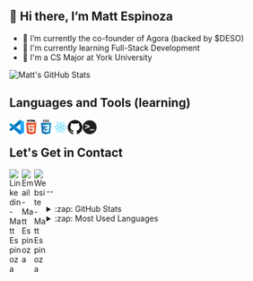 ## 👋 Hi there, I’m Matt Espinoza

- 🦄 I’m currently the co-founder of Agora (backed by $DESO)
- 🧩 I'm currently learning Full-Stack Development
- 🌱 I'm a CS Major at York University

<img align="left" alt="Matt's GitHub Stats" src="https://github-readme-stats.vercel.app/api?username=mattespoz&show_icons=true&hide_border=true" />

<br />

## Languages and Tools (learning)
<img align="left" alt="Visual Studio Code" width="26px" src="https://raw.githubusercontent.com/github/explore/80688e429a7d4ef2fca1e82350fe8e3517d3494d/topics/visual-studio-code/visual-studio-code.png" />
<img align="left" alt="HTML5" width="26px" src="https://raw.githubusercontent.com/github/explore/80688e429a7d4ef2fca1e82350fe8e3517d3494d/topics/html/html.png" />
<img align="left" alt="CSS3" width="26px" src="https://raw.githubusercontent.com/github/explore/80688e429a7d4ef2fca1e82350fe8e3517d3494d/topics/css/css.png" />
<img align="left" alt="React" width="26px" src="https://raw.githubusercontent.com/github/explore/80688e429a7d4ef2fca1e82350fe8e3517d3494d/topics/react/react.png" />
<img align="left" alt="GitHub" width="26px" src="https://raw.githubusercontent.com/github/explore/78df643247d429f6cc873026c0622819ad797942/topics/github/github.png" />
<img align="left" alt="Terminal" width="26px" src="https://raw.githubusercontent.com/github/explore/80688e429a7d4ef2fca1e82350fe8e3517d3494d/topics/terminal/terminal.png" />

<br />

## Let's Get in Contact
[<img align="left" alt="Linkedin - Matt Espinoza" width="22px" src="https://cdn.jsdelivr.net/npm/simple-icons@v3/icons/linkedin.svg"/>][linkedin]
[<img align="left" alt="Email - Matt Espinoza" width="22px" src="https://cdn.jsdelivr.net/npm/simple-icons@v3/icons/minutemailer.svg"/>][email]
[<img align="left" alt="Website - Matt Espinoza" width = "22px" src="https://cdn.jsdelivr.net/npm/simple-icons@3.13.0/icons/google.svg"/>][website]
      

<br />

--
<details>
  <summary>:zap: GitHub Stats</summary>

  <img align="left" alt="Matt's GitHub Stats" src="https://github-readme-stats.vercel.app/api?username=mattespoz&show_icons=true&hide_border=true" />

</details>

<details>
  <summary>:zap: Most Used Languages</summary>

<img align="left" alt="Matt's GitHub Top Languages" src="https://github-readme-stats.vercel.app/api/top-langs/?username=mattespoz" />

</details>


[linkedin]: https://linkedin.com/in/mattespoz
[email]: mailto:matt@matthewespinoza.com
[website]: https://matthewespinoza.com


